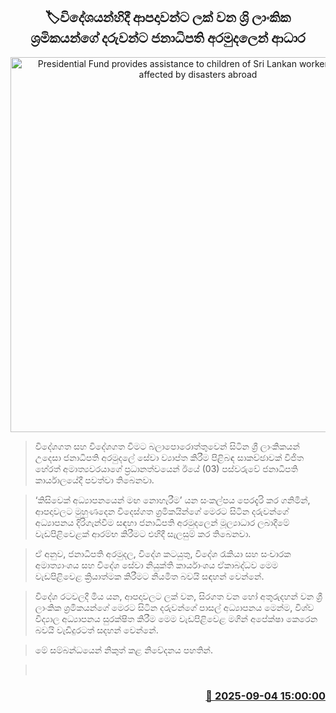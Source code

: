 <p align='center'><b><h2 align='center' title='Presidential Fund provides assistance to children of Sri Lankan workers who are affected by disasters abroad'>🏷විදේශයන්හිදී ආපදාවන්ට ලක් වන ශ්‍රි ලාංකික ශ්‍රමිකයන්ගේ දරුවන්ට ජනාධිපති අරමුදලෙන් ආධාර</h2></b></p>
<p align='center'><img src='https://helakuru.sgp1.cdn.digitaloceanspaces.com/esana/images/lib/coiu.jpg' width='600' alt='Presidential Fund provides assistance to children of Sri Lankan workers who are affected by disasters abroad'></p>

> විදේශගත සහ විදේශගත වීමට බලාපොරොත්තුවෙන් සිටින ශ්‍රී ලාංකිකයන් උදෙසා ජනාධිපති අරමුදලේ සේවා ව්‍යාප්ත කිරීම පිළිබඳ සාකච්ඡාවක් විජිත හේරත් අමාත්‍යවරයාගේ ප්‍රධානත්වයෙන් ඊයේ (03) පස්වරුවේ ජනාධිපති කාර්යාලයේදී පවත්වා තිබෙනවා.

> ‘කිසිවෙක් අධ්‍යාපනයෙන් මඟ නොහැරීම’ යන සංකල්පය පෙරදැරි කර ගනිමින්, ආපදාවලට මුහුණදෙන විදෙස්ගත ශ්‍රමිකයින්ගේ මෙරට සිටින දරුවන්ගේ අධ්‍යාපනය දිරිගැන්වීම සඳහා ජනාධිපති අරමුදලෙන් මූල්‍යාධාර ලබාදීමේ වැඩපිළිවෙළක් ආරම්භ කිරීමට එහිදී සැලසුම් කර තිබෙනවා.

> ඒ අනුව, ජනාධිපති අරමුදල, විදේශ කටයුතු, විදේශ රැකියා සහ සංචාරක අමාත්‍යාංශය සහ විදේශ සේවා නියුක්ති කාර්යාංශය ඒකාබද්ධව මෙම වැඩපිළිවෙළ ක්‍රියාත්මක කිරීමට නියමිත බවයි සඳහන් වෙන්නේ.

> විදේශ රටවලදී මිය යන, ආපදාවලට ලක් වන, සිරගත වන හෝ අතුරුදහන් වන ශ්‍රී ලාංකික ශ්‍රමිකයන්ගේ මෙරට සිටින දරුවන්ගේ පාසල් අධ්‍යාපනය මෙන්ම, විශ්ව විද්‍යාල අධ්‍යාපනය සුරක්ෂිත කිරීම මෙම වැඩපිළිවෙළ මගින් අපේක්ෂා කෙරෙන බවයි වැඩිදුරටත් සදහන් වෙන්නේ.

> මේ සම්බන්ධයෙන් නිකුත් කළ නිවේදනය පහතින්.

>  



<h3 align='right'><a href='https://www.helakuru.lk/esana/p/113348/'>📅 2025-09-04 15:00:00</a></h3>
